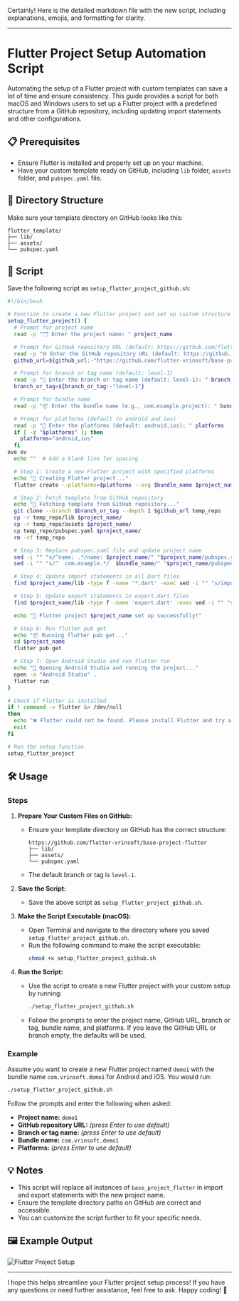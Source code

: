 Certainly! Here is the detailed markdown file with the new script, including explanations, emojis, and formatting for clarity.

---

# Flutter Project Setup Automation Script

Automating the setup of a Flutter project with custom templates can save a lot of time and ensure consistency. This guide provides a script for both macOS and Windows users to set up a Flutter project with a predefined structure from a GitHub repository, including updating import statements and other configurations.

## 📋 Prerequisites

- Ensure Flutter is installed and properly set up on your machine.
- Have your custom template ready on GitHub, including `lib` folder, `assets` folder, and `pubspec.yaml` file.

## 📁 Directory Structure

Make sure your template directory on GitHub looks like this:

```
flutter_template/
├── lib/
├── assets/
└── pubspec.yaml
```

## 🚀 Script

Save the following script as `setup_flutter_project_github.sh`:

```bash
#!/bin/bash

# Function to create a new Flutter project and set up custom structure
setup_flutter_project() {
  # Prompt for project name
  read -p "🗂️ Enter the project name: " project_name

  # Prompt for GitHub repository URL (default: https://github.com/flutter-vrinsoft/base-project-flutter)
  read -p "🌐 Enter the GitHub repository URL (default: https://github.com/flutter-vrinsoft/base-project-flutter): " github_url
  github_url=${github_url:-"https://github.com/flutter-vrinsoft/base-project-flutter"}

  # Prompt for branch or tag name (default: level-1)
  read -p "🔖 Enter the branch or tag name (default: level-1): " branch_or_tag
  branch_or_tag=${branch_or_tag:-"level-1"}

  # Prompt for bundle name
  read -p "📦 Enter the bundle name (e.g., com.example.project): " bundle_name

  # Prompt for platforms (default to android and ios)
  read -p "📱 Enter the platforms (default: android,ios): " platforms
  if [ -z "$platforms" ]; then
    platforms="android,ios"
  fi
ove ov 
  echo ""  # Add a blank line for spacing

  # Step 1: Create a new Flutter project with specified platforms
  echo "🚀 Creating Flutter project..."
  flutter create --platforms=$platforms --org $bundle_name $project_name

  # Step 2: Fetch template from GitHub repository
  echo "🔄 Fetching template from GitHub repository..."
  git clone --branch $branch_or_tag --depth 1 $github_url temp_repo
  cp -r temp_repo/lib $project_name/
  cp -r temp_repo/assets $project_name/
  cp temp_repo/pubspec.yaml $project_name/
  rm -rf temp_repo

  # Step 3: Replace pubspec.yaml file and update project name
  sed -i "" "s/^name: .*/name: $project_name/" "$project_name/pubspec.yaml"
  sed -i "" "s/^  com.example.*/  $bundle_name/" "$project_name/pubspec.yaml"

  # Step 4: Update import statements in all Dart files
  find $project_name/lib -type f -name '*.dart' -exec sed -i "" "s/import 'package:base_project_flutter\//import 'package:$project_name\//g" {} +

  # Step 5: Update export statements in export.dart files
  find $project_name/lib -type f -name 'export.dart' -exec sed -i "" "s/export 'package:base_project_flutter\//export 'package:$project_name\//g" {} +

  echo "🎉 Flutter project $project_name set up successfully!"

  # Step 6: Run flutter pub get
  echo "📦 Running flutter pub get..."
  cd $project_name
  flutter pub get

  # Step 7: Open Android Studio and run flutter run
  echo "🚀 Opening Android Studio and running the project..."
  open -a "Android Studio" .
  flutter run
}

# Check if Flutter is installed
if ! command -v flutter &> /dev/null
then
  echo "❌ Flutter could not be found. Please install Flutter and try again."
  exit
fi

# Run the setup function
setup_flutter_project
```

## 🛠 Usage

### Steps

1. **Prepare Your Custom Files on GitHub:**
    - Ensure your template directory on GitHub has the correct structure:
      ```
      https://github.com/flutter-vrinsoft/base-project-flutter
      ├── lib/
      ├── assets/
      └── pubspec.yaml
      ```
    - The default branch or tag is `level-1`.

2. **Save the Script:**
    - Save the above script as `setup_flutter_project_github.sh`.

3. **Make the Script Executable (macOS):**
    - Open Terminal and navigate to the directory where you saved `setup_flutter_project_github.sh`.
    - Run the following command to make the script executable:
      ```bash
      chmod +x setup_flutter_project_github.sh
      ```

4. **Run the Script:**
    - Use the script to create a new Flutter project with your custom setup by running:
      ```bash
      ./setup_flutter_project_github.sh
      ```
    - Follow the prompts to enter the project name, GitHub URL, branch or tag, bundle name, and platforms. If you leave the GitHub URL or branch empty, the defaults will be used.

### Example

Assume you want to create a new Flutter project named `demo1` with the bundle name `com.vrinsoft.demo1` for Android and iOS. You would run:

```bash
./setup_flutter_project_github.sh
```

Follow the prompts and enter the following when asked:

- **Project name:** `demo1`
- **GitHub repository URL:** *(press Enter to use default)*
- **Branch or tag name:** *(press Enter to use default)*
- **Bundle name:** `com.vrinsoft.demo1`
- **Platforms:** *(press Enter to use default)*

## 💡 Notes

- This script will replace all instances of `base_project_flutter` in import and export statements with the new project name.
- Ensure the template directory paths on GitHub are correct and accessible.
- You can customize the script further to fit your specific needs.

## 🖼 Example Output

![Flutter Project Setup](https://flutter.dev/assets/images/shared/brand/flutter/logo/flutter-lockup.png)

---

I hope this helps streamline your Flutter project setup process! If you have any questions or need further assistance, feel free to ask. Happy coding! 🚀